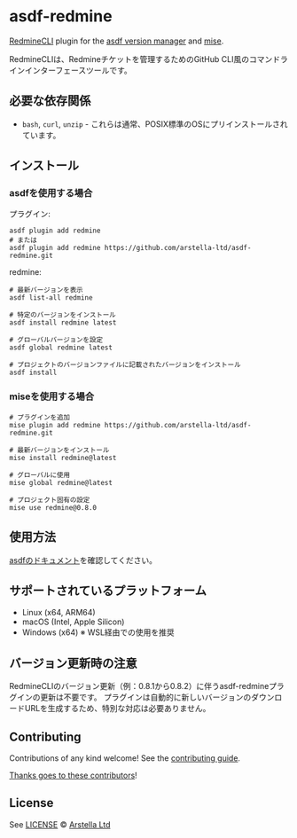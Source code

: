 # asdf-redmine

[RedmineCLI](https://github.com/arstella-ltd/RedmineCLI) plugin for the [asdf version manager](https://asdf-vm.com) and [mise](https://github.com/jdx/mise).

RedmineCLIは、Redmineチケットを管理するためのGitHub CLI風のコマンドラインインターフェースツールです。

## 必要な依存関係

- `bash`, `curl`, `unzip` - これらは通常、POSIX標準のOSにプリインストールされています。

## インストール

### asdfを使用する場合

プラグイン:

```shell
asdf plugin add redmine
# または
asdf plugin add redmine https://github.com/arstella-ltd/asdf-redmine.git
```

redmine:

```shell
# 最新バージョンを表示
asdf list-all redmine

# 特定のバージョンをインストール
asdf install redmine latest

# グローバルバージョンを設定
asdf global redmine latest

# プロジェクトのバージョンファイルに記載されたバージョンをインストール
asdf install
```

### miseを使用する場合

```shell
# プラグインを追加
mise plugin add redmine https://github.com/arstella-ltd/asdf-redmine.git

# 最新バージョンをインストール
mise install redmine@latest

# グローバルに使用
mise global redmine@latest

# プロジェクト固有の設定
mise use redmine@0.8.0
```

## 使用方法

[asdfのドキュメント](https://asdf-vm.com/guide/getting-started.html)を確認してください。

## サポートされているプラットフォーム

- Linux (x64, ARM64)
- macOS (Intel, Apple Silicon)
- Windows (x64) ※ WSL経由での使用を推奨

## バージョン更新時の注意

RedmineCLIのバージョン更新（例：0.8.1から0.8.2）に伴うasdf-redmineプラグインの更新は不要です。
プラグインは自動的に新しいバージョンのダウンロードURLを生成するため、特別な対応は必要ありません。

## Contributing

Contributions of any kind welcome! See the [contributing guide](contributing.md).

[Thanks goes to these contributors](https://github.com/arstella-ltd/asdf-redmine/graphs/contributors)!

## License

See [LICENSE](LICENSE) © [Arstella Ltd](https://github.com/arstella-ltd/)